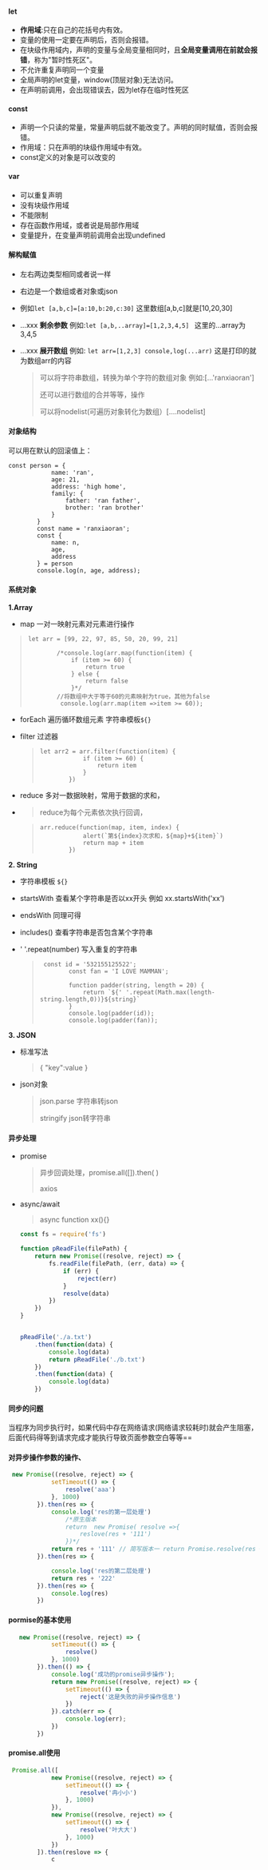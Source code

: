 #### let

- **作用域**:只在自己的花括号内有效。
- 变量的使用一定要在声明后，否则会报错。
- 在块级作用域内，声明的变量与全局变量相同时，且**全局变量调用在前就会报错**，称为"暂时性死区"。
- 不允许重复声明同一个变量
- 全局声明的let变量，window(顶层对象)无法访问。
- 在声明前调用，会出现错误去，因为let存在临时性死区

#### const

- 声明一个只读的常量，常量声明后就不能改变了。声明的同时赋值，否则会报错。
- 作用域：只在声明的块级作用域中有效。
- const定义的对象是可以改变的

#### var

- 可以重复声明
- 没有块级作用域
- 不能限制
- 存在函数作用域，或者说是局部作用域
- 变量提升，在变量声明前调用会出现undefined

#### 解构赋值

- 左右两边类型相同或者说一样

- 右边是一个数组或者对象或json

- 例如`let [a,b,c]=[a:10,b:20,c:30]` 这里数组[a,b,c]就是[10,20,30]

- ...xxx **剩余参数**  例如:`let [a,b,..array]=[1,2,3,4,5] ` 这里的...array为 3,4,5

- ...xxx **展开数组**  例如: `let arr=[1,2,3] console,log(...arr)` 这是打印的就为数组arr的内容

  > 可以将字符串数组，转换为单个字符的数组对象 例如:[...'ranxiaoran']
  >
  > 还可以进行数组的合并等等，操作
  >
  > 可以将nodelist(可遍历对象转化为数组）[....nodelist]

#### 对象结构

可以用在默认的回滚值上：

```
const person = {
            name: 'ran',
            age: 21,
            address: 'high home',
            family: {
                father: 'ran father',
                brother: 'ran brother'
            }
        }
        const name = 'ranxiaoran';
        const {
            name: n,
            age,
            address
        } = person
        console.log(n, age, address);
```



#### 系统对象

**1.Array**

- map 一对一映射元素对元素进行操作

> ```
> let arr = [99, 22, 97, 85, 50, 20, 99, 21]
> 
>         /*console.log(arr.map(function(item) {
>             if (item >= 60) {
>                 return true
>             } else {
>                 return false
>             }*/
>         //将数组中大于等于60的元素映射为true，其他为false
>          console.log(arr.map(item =>item >= 60));
> ```

- forEach 遍历循环数组元素 字符串模板``${}``

- filter 过滤器

  > ```
  > let arr2 = arr.filter(function(item) {
  >             if (item >= 60) {
  >                 return item
  >             }
  >         })
  > ```

- reduce  多对一数据映射，常用于数据的求和，

- > reduce为每个元素依次执行回调，

  > ```
  > arr.reduce(function(map, item, index) {
  >             alert(`第${index}次求和，${map}+${item}`)
  >             return map + item
  >         })
  > ```

**2. String**

- 字符串模板 `${}`

- startsWith 查看某个字符串是否以xx开头 例如 xx.startsWith('xx')

- endsWith   同理可得

- includes() 查看字符串是否包含某个字符串

- ' '.repeat(number)  写入重复的字符串

  > ```
  >  const id = '532155125522';
  >         const fan = 'I LOVE MAMMAN';
  > 
  >         function padder(string, length = 20) {
  >             return `${' '.repeat(Math.max(length-string.length,0))}${string}`
  >         }
  >         console.log(padder(id));
  >         console.log(padder(fan));
  > ```

**3.  JSON**

- 标准写法

  > { "key":value } 

- json对象

  > json.parse  字符串转json
  >
  > stringify json转字符串

#### 异步处理

- promise

  > 异步回调处理，promise.all([]).then( )
  >
  > axios

- async/await

  > async function xx(){}
  
  ```javascript
  const fs = require('fs')
  
  function pReadFile(filePath) {
      return new Promise((resolve, reject) => {
          fs.readFile(filePath, (err, data) => {
              if (err) {
                  reject(err)
              }
              resolve(data)
          })
      })
  }
  
  
  pReadFile('./a.txt')
      .then(function(data) {
          console.log(data)
          return pReadFile('./b.txt')
      })
      .then(function(data) {
          console.log(data)
      })
  ```
  

#### 同步的问题

当程序为同步执行时，如果代码中存在网络请求(网络请求较耗时)就会产生阻塞，后面代码得等到请求完成才能执行导致页面参数空白等等==

#### 对异步操作参数的操作、

```javascript
 new Promise((resolve, reject) => {
            setTimeout(() => {
                resolve('aaa')
            }, 1000)
        }).then(res => {
            console.log('res的第一层处理')
                /*原生版本
                return  new Promise( resolve =>{
                    reslove(res + '111')
                })*/
            return res + '111' // 简写版本一 return Promise.resolve(res + '111')
        }).then(res => {

            console.log('res的第二层处理')
            return res + '222'
        }).then(res => {
            console.log(res)
        })
```

#### pormise的基本使用

```js
   new Promise((resolve, reject) => {
            setTimeout(() => {
                resolve()
            }, 1000)
        }).then(() => {
            console.log('成功的promise异步操作');
            return new Promise((resolve, reject) => {
                setTimeout(() => {
                    reject('这是失败的异步操作信息')
                })
            }).catch(err => {
                console.log(err);
            })
        })
```

#### promise.all使用

```js
 Promise.all([
            new Promise((resolve, reject) => {
                setTimeout(() => {
                    resolve('冉小小')
                }, 1000)
            }),
            new Promise((resolve, reject) => {
                setTimeout(() => {
                    resolve('叶大大')
                }, 1000)
            })
        ]).then(reslove => {
            c
```

